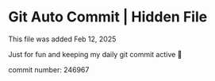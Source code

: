 # Git Auto Commit | Hidden File

This file was added Feb 12, 2025

Just for fun and keeping my daily git commit active 🤪

commit number: 246967
